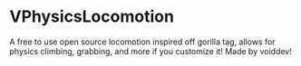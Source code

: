 # VPhysicsLocomotion
A free to use open source locomotion inspired off gorilla tag, allows for physics climbing, grabbing, and more if you customize it! Made by voiddev!
